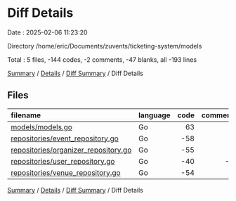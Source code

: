 # Diff Details

Date : 2025-02-06 11:23:20

Directory /home/eric/Documents/zuvents/ticketing-system/models

Total : 5 files,  -144 codes, -2 comments, -47 blanks, all -193 lines

[Summary](results.md) / [Details](details.md) / [Diff Summary](diff.md) / Diff Details

## Files
| filename | language | code | comment | blank | total |
| :--- | :--- | ---: | ---: | ---: | ---: |
| [models/models.go](/models/models.go) | Go | 63 | 0 | 10 | 73 |
| [repositories/event\_repository.go](/repositories/event_repository.go) | Go | -58 | 0 | -15 | -73 |
| [repositories/organizer\_repository.go](/repositories/organizer_repository.go) | Go | -55 | 0 | -16 | -71 |
| [repositories/user\_repository.go](/repositories/user_repository.go) | Go | -40 | -2 | -10 | -52 |
| [repositories/venue\_repository.go](/repositories/venue_repository.go) | Go | -54 | 0 | -16 | -70 |

[Summary](results.md) / [Details](details.md) / [Diff Summary](diff.md) / Diff Details